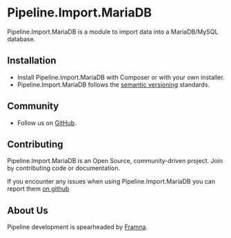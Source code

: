 # Pipeline.Import.MariaDB

Pipeline.Import.MariaDB is a module to import data into a MariaDB/MySQL database.

Installation
------------

* Install Pipeline.Import.MariaDB with Composer or with your own installer.
* Pipeline.Import.MariaDB follows the [semantic versioning][2] standards.

Community
---------

* Follow us on [GitHub][3].

Contributing
------------

Pipeline.Import.MariaDB is an Open Source, community-driven project. Join by contributing code or documentation.

If you encounter any issues when using Pipeline.Import.MariaDB you can report them [on github][4]

About Us
--------

Pipeline development is spearheaded by [Framna][1].

  [1]: https://framna.com
  [2]: https://semver.org
  [3]: https://github.com/pipeline-etl/pipeline.import.mariadb
  [4]: https://github.com/pipeline-etl/pipeline.import.mariadb/issues
